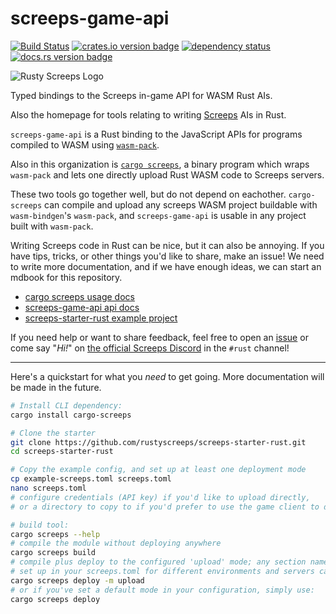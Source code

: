 screeps-game-api
================

[![Build Status][actions-badge]][actions-builds]
[![crates.io version badge][cratesio-badge]][crate]
[![dependency status][deps-badge]][deps]
[![docs.rs version badge][docsrs-badge]][docs]

![Rusty Screeps Logo][logo]

Typed bindings to the Screeps in-game API for WASM Rust AIs.

Also the homepage for tools relating to writing [Screeps] AIs in Rust.

`screeps-game-api` is a Rust binding to the JavaScript APIs for programs compiled to WASM using
[`wasm-pack`].

Also in this organization is [`cargo screeps`][cargo-screeps], a binary program which wraps
`wasm-pack` and lets one directly upload Rust WASM code to Screeps servers.

These two tools go together well, but do not depend on eachother. `cargo-screeps` can compile and
upload any screeps WASM project buildable with `wasm-bindgen`'s `wasm-pack`, and `screeps-game-api` is
usable in any project built with `wasm-pack`.

Writing Screeps code in Rust can be nice, but it can also be annoying. If you have tips, tricks, or
other things you'd like to share, make an issue! We need to write more documentation, and if we have
enough ideas, we can start an mdbook for this repository.

- [cargo screeps usage docs][cargo-screeps]
- [screeps-game-api api docs][docs]
- [screeps-starter-rust example project](https://github.com/rustyscreeps/screeps-starter-rust/)

If you need help or want to share feedback, feel free to open an
[issue](https://github.com/rustyscreeps/screeps-game-api/issues)
or come say "_Hi!_" on [the official Screeps Discord](https://discord.gg/screeps) in the `#rust`
channel!

---

Here's a quickstart for what you *need* to get going. More documentation will be made in the future.

```sh
# Install CLI dependency:
cargo install cargo-screeps

# Clone the starter
git clone https://github.com/rustyscreeps/screeps-starter-rust.git
cd screeps-starter-rust

# Copy the example config, and set up at least one deployment mode
cp example-screeps.toml screeps.toml
nano screeps.toml
# configure credentials (API key) if you'd like to upload directly,
# or a directory to copy to if you'd prefer to use the game client to deploy

# build tool:
cargo screeps --help
# compile the module without deploying anywhere
cargo screeps build
# compile plus deploy to the configured 'upload' mode; any section name you
# set up in your screeps.toml for different environments and servers can be used
cargo screeps deploy -m upload
# or if you've set a default mode in your configuration, simply use:
cargo screeps deploy
```

[screeps]: https://screeps.com/
[`wasm-pack`]: https://rustwasm.github.io/wasm-pack/
[actions-badge]: https://github.com/rustyscreeps/screeps-game-api/actions/workflows/check.yml/badge.svg
[actions-builds]: https://github.com/rustyscreeps/screeps-game-api/actions/workflows/check.yml
[cratesio-badge]: https://img.shields.io/crates/v/screeps-game-api.svg
[crate]: https://crates.io/crates/screeps-game-api/
[deps-badge]: https://deps.rs/repo/github/rustyscreeps/screeps-game-api/status.svg
[deps]: https://deps.rs/repo/github/rustyscreeps/screeps-game-api
[docsrs-badge]: https://docs.rs/screeps-game-api/badge.svg
[docs]: https://docs.rs/screeps-game-api/
[cargo-screeps]: https://github.com/rustyscreeps/cargo-screeps/
[logo]: ./logo.png
